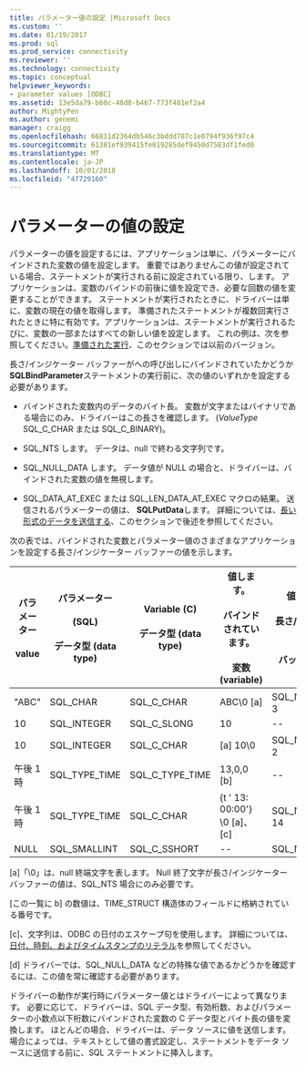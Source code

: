 ```yaml
---
title: パラメーター値の設定 |Microsoft Docs
ms.custom: ''
ms.date: 01/19/2017
ms.prod: sql
ms.prod_service: connectivity
ms.reviewer: ''
ms.technology: connectivity
ms.topic: conceptual
helpviewer_keywords:
- parameter values [ODBC]
ms.assetid: 13e5da79-b60c-48d0-b467-773f481ef2a4
author: MightyPen
ms.author: genemi
manager: craigg
ms.openlocfilehash: 66811d2364db546c3bddd787c1e0794f936f97c4
ms.sourcegitcommit: 61381ef939415fe019285def9450d7583df1fed0
ms.translationtype: MT
ms.contentlocale: ja-JP
ms.lasthandoff: 10/01/2018
ms.locfileid: "47729160"
---
```

# <a name="setting-parameter-values"></a>パラメーターの値の設定
パラメーターの値を設定するには、アプリケーションは単に、パラメーターにバインドされた変数の値を設定します。 重要ではありませんこの値が設定されている場合、ステートメントが実行される前に設定されている限り、します。 アプリケーションは、変数のバインドの前後に値を設定でき、必要な回数の値を変更することができます。 ステートメントが実行されたときに、ドライバーは単に、変数の現在の値を取得します。 準備されたステートメントが複数回実行されたときに特に有効です。アプリケーションは、ステートメントが実行されるたびに、変数の一部またはすべての新しい値を設定します。 これの例は、次を参照してください。[準備された実行](../../../odbc/reference/develop-app/prepared-execution-odbc.md)、このセクションでは以前のバージョン。  
  
 長さ/インジケーター バッファーがへの呼び出しにバインドされていたかどうか**SQLBindParameter**ステートメントの実行前に、次の値のいずれかを設定する必要があります。  
  
-   バインドされた変数内のデータのバイト長。 変数が文字またはバイナリである場合にのみ、ドライバーはこの長さを確認します。 (*ValueType* SQL_C_CHAR または SQL_C_BINARY)。  
  
-   SQL_NTS します。 データは、null で終わる文字列です。  
  
-   SQL_NULL_DATA します。 データ値が NULL の場合と、ドライバーは、バインドされた変数の値を無視します。  
  
-   SQL_DATA_AT_EXEC または SQL_LEN_DATA_AT_EXEC マクロの結果。 送信されるパラメーターの値は、 **SQLPutData**します。 詳細については、[長い形式のデータを送信する](../../../odbc/reference/develop-app/sending-long-data.md)、このセクションで後述を参照してください。  
  
 次の表では、バインドされた変数とパラメーター値のさまざまなアプリケーションを設定する長さ/インジケーター バッファーの値を示します。  
  
|パラメーター<br /><br /> value|パラメーター<br /><br /> (SQL)<br /><br /> データ型 (data type)|Variable (C)<br /><br /> データ型 (data type)|値します。<br /><br /> バインドされています。<br /><br /> 変数 (variable)|値します。<br /><br /> 長さ/インジケーター<br /><br /> バッファー [d]|  
|-------------------------|-----------------------------------------|----------------------------------|-------------------------------------|----------------------------------------------------|  
|"ABC"|SQL_CHAR|SQL_C_CHAR|ABC\0 [a]|SQL_NTS または 3|  
|10|SQL_INTEGER|SQL_C_SLONG|10|--|  
|10|SQL_INTEGER|SQL_C_CHAR|[a] 10\0|SQL_NTS または 2|  
|午後 1 時|SQL_TYPE_TIME|SQL_C_TYPE_TIME|13,0,0 [b]|--|  
|午後 1 時|SQL_TYPE_TIME|SQL_C_CHAR|{t ' 13: 00:00'} \0 [a]、[c]|SQL_NTS または 14|  
|NULL|SQL_SMALLINT|SQL_C_SSHORT|--|SQL_NULL_DATA|  
  
 [a]「\0」は、null 終端文字を表します。 Null 終了文字が長さ/インジケーター バッファーの値は、SQL_NTS 場合にのみ必要です。  
  
 [この一覧に b] の数値は、TIME_STRUCT 構造体のフィールドに格納されている番号です。  
  
 [c]、文字列は、ODBC の日付のエスケープ句を使用します。 詳細については、[日付、時刻、およびタイムスタンプのリテラル](../../../odbc/reference/develop-app/date-time-and-timestamp-literals.md)を参照してください。  
  
 [d] ドライバーでは、SQL_NULL_DATA などの特殊な値であるかどうかを確認するには、この値を常に確認する必要があります。  
  
 ドライバーの動作が実行時にパラメーター値とはドライバーによって異なります。 必要に応じて、ドライバーは、SQL データ型、有効桁数、およびパラメーターの小数点以下桁数にバインドされた変数の C データ型とバイト長の値を変換します。 ほとんどの場合、ドライバーは、データ ソースに値を送信します。 場合によっては、テキストとして値の書式設定し、ステートメントをデータ ソースに送信する前に、SQL ステートメントに挿入します。
